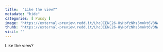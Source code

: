 ```yaml
---
title:  "Like the view?"
metadate: "hide"
categories: [ Pussy ]
image: "https://external-preview.redd.it/LhcJIENE26-HyHpfzNhs5mokt6V3NA5JHOn4i2EMnKI.jpg?auto=webp&s=d042107de9c772d191069b2757bbe2e4c4f5de30"
thumb: "https://external-preview.redd.it/LhcJIENE26-HyHpfzNhs5mokt6V3NA5JHOn4i2EMnKI.jpg?width=960&crop=smart&auto=webp&s=6f5997743df40abf15f505ffda8030b8ff79ee1a"
visit: ""
---
```

Like the view?
